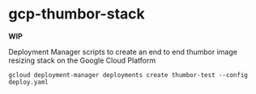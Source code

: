 # gcp-thumbor-stack

**WIP**

Deployment Manager scripts to create an end to end thumbor image resizing stack on the Google Cloud Platform

```
gcloud deployment-manager deployments create thumbor-test --config deploy.yaml
```